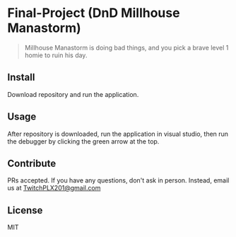# Final-Project (DnD Millhouse Manastorm)
>Millhouse Manastorm is doing bad things, and you pick a brave level 1 homie to ruin his day.
## Install

Download repository and run the application.

## Usage

After repository is downloaded, run the application in visual studio, then run the debugger by clicking the green arrow at the top.

## Contribute

PRs accepted.
If you have any questions, don't ask in person. Instead, email us at TwitchPLX201@gmail.com

## License

MIT
